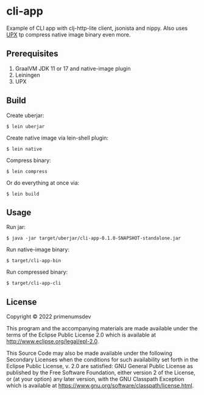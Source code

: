 # cli-app

Example of CLI app with clj-http-lite client, jsonista and nippy.
Also uses [UPX](https://upx.github.io/) tp compress native image binary even more.

## Prerequisites

1. GraalVM JDK 11 or 17 and native-image plugin
2. Leiningen
3. UPX

## Build

Create uberjar:

    $ lein uberjar

Create native image via lein-shell plugin:

    $ lein native

Compress binary:

    $ lein compress

Or do everything at once via:

    $ lein build

## Usage

Run jar:

    $ java -jar target/uberjar/cli-app-0.1.0-SNAPSHOT-standalone.jar

Run native-image binary:

    $ target/cli-app-bin

Run compressed binary:

    $ target/cli-app-cli


## License

Copyright © 2022 primenumsdev

This program and the accompanying materials are made available under the
terms of the Eclipse Public License 2.0 which is available at
http://www.eclipse.org/legal/epl-2.0.

This Source Code may also be made available under the following Secondary
Licenses when the conditions for such availability set forth in the Eclipse
Public License, v. 2.0 are satisfied: GNU General Public License as published by
the Free Software Foundation, either version 2 of the License, or (at your
option) any later version, with the GNU Classpath Exception which is available
at https://www.gnu.org/software/classpath/license.html.
